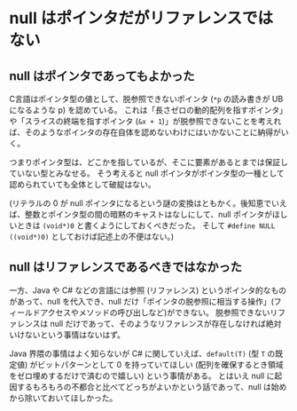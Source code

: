 # null はポインタだがリファレンスではない

## null はポインタであってもよかった

C言語はポインタ型の値として、脱参照できないポインタ (`*p` の読み書きが UB になるような p) を認めている。
これは「長さゼロの動的配列を指すポインタ」や「スライスの終端を指すポインタ (`&x + 1`)」が脱参照できないことを考えれば、そのようなポインタの存在自体を認めないわけにはいかないことに納得がいく。

つまりポインタ型は、どこかを指しているが、そこに要素があるとまでは保証していない型とみなせる。
そう考えると null ポインタがポインタ型の一種として認められていても全体として破綻はない。

(リテラルの 0 が null ポインタになるという謎の変換はともかく。後知恵でいえば、整数とポインタ型の間の暗黙のキャストはなしにして、null ポインタがほしいときは `(void*)0` と書くようにしておくべきだった。
そして `#define NULL ((void*)0)` としておけば記述上の不便はない。)

## null はリファレンスであるべきではなかった

一方、Java や C# などの言語には参照 (リファレンス) というポインタ的なものがあって、null を代入でき、null だけ「ポインタの脱参照に相当する操作」(フィールドアクセスやメソッドの呼び出しなど)ができない。
脱参照できないリファレンスは null だけであって、そのようなリファレンスが存在しなければ絶対いけないという事情はないはず。

Java 界隈の事情はよく知らないが C# に関していえば、`default(T)` (型 `T` の既定値) がビットパターンとして 0 を持っていてほしい (配列を確保するとき領域をゼロ埋めするだけで済むので嬉しい) という事情がある。
とはいえ null に起因するもろもろの不都合と比べてどっちがよいかという話であって、null は始めから除いておいてほしかった。

